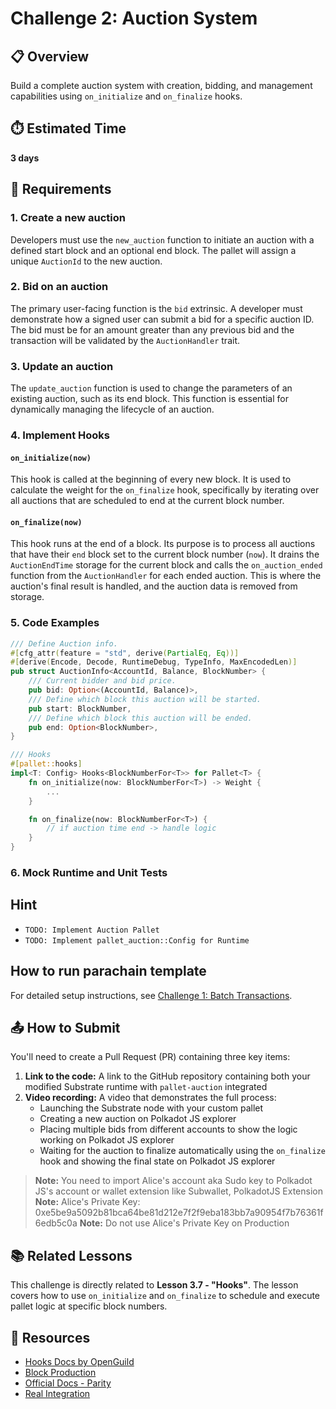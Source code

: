 # Challenge 2: Auction System

## 📋 Overview
Build a complete auction system with creation, bidding, and management capabilities using `on_initialize` and `on_finalize` hooks.

## ⏱️ Estimated Time
**3 days**

## 🎯 Requirements

### 1. Create a new auction
Developers must use the `new_auction` function to initiate an auction with a defined start block and an optional end block. The pallet will assign a unique `AuctionId` to the new auction.

### 2. Bid on an auction
The primary user-facing function is the `bid` extrinsic. A developer must demonstrate how a signed user can submit a bid for a specific auction ID. The bid must be for an amount greater than any previous bid and the transaction will be validated by the `AuctionHandler` trait.

### 3. Update an auction
The `update_auction` function is used to change the parameters of an existing auction, such as its end block. This function is essential for dynamically managing the lifecycle of an auction.

### 4. Implement Hooks

#### `on_initialize(now)`
This hook is called at the beginning of every new block. It is used to calculate the weight for the `on_finalize` hook, specifically by iterating over all auctions that are scheduled to end at the current block number.

#### `on_finalize(now)`
This hook runs at the end of a block. Its purpose is to process all auctions that have their `end` block set to the current block number (`now`). It drains the `AuctionEndTime` storage for the current block and calls the `on_auction_ended` function from the `AuctionHandler` for each ended auction. This is where the auction's final result is handled, and the auction data is removed from storage.

### 5. Code Examples

```rust
/// Define Auction info.
#[cfg_attr(feature = "std", derive(PartialEq, Eq))]
#[derive(Encode, Decode, RuntimeDebug, TypeInfo, MaxEncodedLen)]
pub struct AuctionInfo<AccountId, Balance, BlockNumber> {
	/// Current bidder and bid price.
	pub bid: Option<(AccountId, Balance)>,
	/// Define which block this auction will be started.
	pub start: BlockNumber,
	/// Define which block this auction will be ended.
	pub end: Option<BlockNumber>,
}

/// Hooks 
#[pallet::hooks]
impl<T: Config> Hooks<BlockNumberFor<T>> for Pallet<T> {
	fn on_initialize(now: BlockNumberFor<T>) -> Weight {
		...
	}

	fn on_finalize(now: BlockNumberFor<T>) {
		// if auction time end -> handle logic
	}
}
```

### 6. Mock Runtime and Unit Tests 

## Hint 

- `TODO: Implement Auction Pallet`
- `TODO: Implement pallet_auction::Config for Runtime `

## How to run parachain template

For detailed setup instructions, see [Challenge 1: Batch Transactions](../1-batch-transaction/README.md#how-to-run).

## 📤 How to Submit

You'll need to create a Pull Request (PR) containing three key items:

1. **Link to the code:** A link to the GitHub repository containing both your modified Substrate runtime with `pallet-auction` integrated
2. **Video recording:** A video that demonstrates the full process:
   - Launching the Substrate node with your custom pallet
   - Creating a new auction on Polkadot JS explorer
   - Placing multiple bids from different accounts to show the logic working on Polkadot JS explorer
   - Waiting for the auction to finalize automatically using the `on_finalize` hook and showing the final state on Polkadot JS explorer

   
> **Note:** You need to import Alice's account aka Sudo key to Polkadot JS's account or wallet extension like Subwallet, PolkadotJS Extension 
> **Note:** Alice's Private Key: 0xe5be9a5092b81bca64be81d212e7f2f9eba183bb7a90954f7b76361f6edb5c0a
> **Note:** Do not use Alice's Private Key on Production


## 📚 Related Lessons

This challenge is directly related to **Lesson 3.7 - "Hooks"**. The lesson covers how to use `on_initialize` and `on_finalize` to schedule and execute pallet logic at specific block numbers.

## 🔗 Resources

- [Hooks Docs by OpenGuild](https://bootcamp.openguild.wtf/building-a-blockchain-with-polkadot-sdk/polkadot-sdk/substrate/adding-a-custom-logic-to-runtime/hooks)
- [Block Production](https://docs.polkadot.com/polkadot-protocol/parachain-basics/blocks-transactions-fees/blocks/#block-production)
- [Official Docs - Parity](https://paritytech.github.io/polkadot-sdk/master/polkadot_sdk_frame/traits/trait.Hooks.html)
- [Real Integration](https://github.com/UniqueNetwork/unique-chain/blob/develop/pallets/app-promotion/src/lib.rs#L266)

